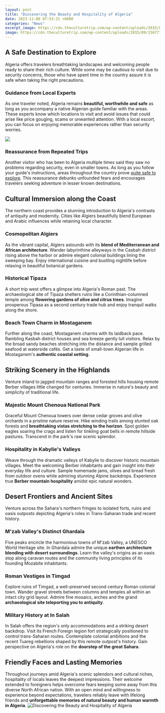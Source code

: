 ```yaml
---
layout: post
title: "Discovering the Beauty and Hospitality of Algeria"
date: 2023-11-08 07:53:21 +0000
categories: "News"
excerpt_image: https://cdn.theculturetrip.com/wp-content/uploads/2015/09/15677767044_68e368090c_h.jpg
image: https://cdn.theculturetrip.com/wp-content/uploads/2015/09/15677767044_68e368090c_h.jpg
---
```


## A Safe Destination to Explore
Algeria offers travelers breathtaking landscapes and welcoming people ready to share their rich culture. While some may be cautious to visit due to security concerns, those who have spent time in the country assure it is safe when taking the right precautions.
### Guidance from Local Experts
As one traveler noted, Algeria remains **beautiful, worthwhile and safe** as long as you accompany a native Algerian guide familiar with the areas. These experts know which locations to visit and avoid issues that could arise like price gouging, scams or unwanted attention. With a local escort, you can focus on enjoying memorable experiences rather than security worries.

![](https://www.travelingeast.com/wp-content/uploads/2013/05/Depositphotos_204306332_xl-2015-scaled.jpg)
### Reassurance from Repeated Trips 
Another visitor who has been to Algeria multiple times said they saw no problems regarding security, even in smaller towns. As long as you follow your guide's instructions, areas throughout the country prove [quite safe to explore](https://thetopnews.github.io/is-the-nintendo-switch-oled-upgrade-worth-it/). This reassurance debunks unfounded fears and encourages travelers seeking adventure in lesser known destinations.
## Cultural Immersion along the Coast
The northern coast provides a stunning introduction to Algeria's contrasts of antiquity and modernity. Cities like Algiers beautifully blend European and Arabic influences while retaining local character.
### Cosmopolitan Algiers
As the vibrant capital, Algiers astounds with its **blend of Mediterranean and African architecture**. Wander labyrinthine alleyways in the Casbah district rising above the harbor or admire elegant colonial buildings lining the sweeping bay. Enjoy international cuisine and bustling nightlife before relaxing in beautiful botanical gardens. 
### Historical Tipaza
A short trip west offers a glimpse into Algeria's Roman past. The archaeological site of Tipaza shelters ruins like a Corinthian-columned temple among **flowering gardens of olive and citrus trees**. Imagine prosperous Tipasa as a second century trade hub and enjoy tranquil walks along the shore.
### Beach Town Charm in Mostaganem
Further along the coast, Mostaganem charms with its laidback pace. Rambling Kasbah district houses and sea breeze gently lull visitors. Relax by the broad sandy beaches stretching into the distance and sample grilled seafood at waterside cafés. Get a taste of small-town Algerian life in Mostaganem's **authentic coastal setting**.
## Striking Scenery in the Highlands
Venture inland to jagged mountain ranges and forested hills housing remote Berber villages little changed for centuries. Immerse in nature's beauty and simplicity of traditional life. 
### Majestic Mount Chenoua National Park 
Graceful Mount Chenoua towers over dense cedar groves and olive orchards in a pristine nature reserve. Hike winding trails among stunted oak forests and **breathtaking vistas stretching to the horizon**. Spot golden eagles soaring the crags and listen for tinkling goat bells in remote hillside pastures. Transcend in the park's raw scenic splendor.
### Hospitality in Kabylie's Valleys
Weave through the dramatic valleys of Kabylie to discover historic mountain villages. Meet the welcoming Berber inhabitants and gain insight into their everyday life and culture. Sample homemade jams, olives and bread fresh from outdoor ovens while admiring stunning Alpine backdrops. Experience true **Berber mountain hospitality** amidst epic natural wonders.
## Desert Frontiers and Ancient Sites
Venture across the Sahara's northern fringes to isolated forts, ruins and oasis outposts depicting Algeria's roles in Trans-Saharan trade and recent history. 
### M'zab Valley's Distinct Ghardaïa 
Five peaks encircle the harmonious towns of M'zab Valley, a UNESCO World Heritage site. In Ghardaïa admire the unique **earthen architecture blending with desert surroundings**. Learn the valley's origins as an oasis stop along caravan routes and the community living principles of its founding Mozabite inhabitants. 
### Roman Vestiges in Timgad
Explore ruins of Timgad, a well-preserved second century Roman colonial town. Wander gravel streets between columns and temples all within an intact city grid layout. Admire fine mosaics, arches and the grand **archaeological site teleporting you to antiquity**.         
### Military History at In Salah
In Salah offers the region's only accommodations and a striking desert backdrop. Visit its French Foreign legion fort strategically positioned to control trans-Saharan routes. Contemplate colonial ambitions and the recent Tuareg rebellions shaped by this remote outpost's history. Gain perspective on Algeria's role on the **doorstep of the great Sahara**.
## Friendly Faces and Lasting Memories  
Throughout journeys amid Algeria's scenic splendors and cultural riches, hospitality of locals leaves the deepest impressions. Their welcome extended to foreigners helps overcome fears keeping some away from this diverse North African nation. With an open mind and willingness to experience beyond expectations, travelers reliably leave with lifelong friends and **unforgettable memories of natural beauty and human warmth in Algeria**.
![Discovering the Beauty and Hospitality of Algeria](https://cdn.theculturetrip.com/wp-content/uploads/2015/09/15677767044_68e368090c_h.jpg)